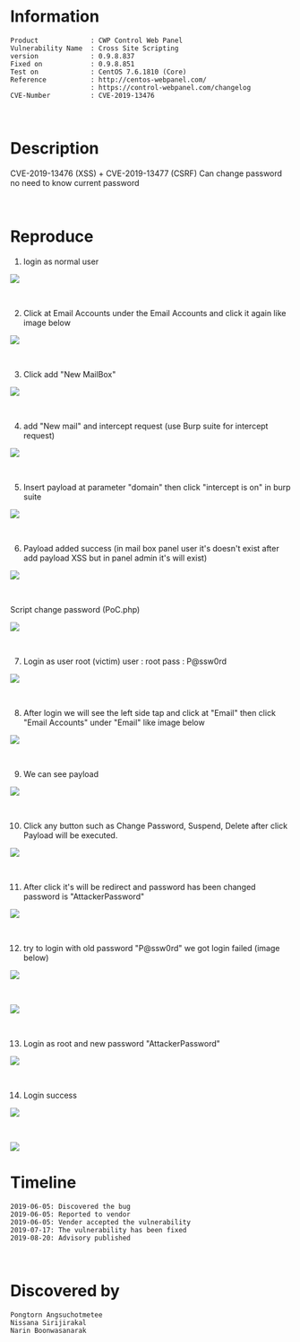# Information
```
Product             : CWP Control Web Panel
Vulnerability Name  : Cross Site Scripting
version             : 0.9.8.837
Fixed on            : 0.9.8.851
Test on             : CentOS 7.6.1810 (Core)
Reference           : http://centos-webpanel.com/
                    : https://control-webpanel.com/changelog
CVE-Number          : CVE-2019-13476
```
<br>

# Description

CVE-2019-13476 (XSS) + CVE-2019-13477 (CSRF) Can change password no need to know current password 

<br>

# Reproduce

1. login as normal user

<kbd>![](resources/CVE-2019-13477.md/2019-08-20-15-56-55.png)</kbd>

<br>

2. Click at Email Accounts under the Email Accounts and click it again like image below

<kbd>![](resources/CVE-2019-13477.md/2019-08-20-15-57-06.png)</kbd>

<br>

3. Click add "New MailBox" 

<kbd>![](resources/CVE-2019-13477.md/2019-08-20-15-57-14.png)</kbd>

<br>

4. add "New mail" and intercept request (use Burp suite for intercept request)

<kbd>![](resources/CVE-2019-13477.md/2019-08-20-15-57-23.png)</kbd>

<br>

5. Insert payload at parameter "domain" then click "intercept is on" in burp suite

<kbd>![](resources/CVE-2019-13477.md/2019-08-20-15-57-36.png)</kbd>

<br>

6. Payload added success (in mail box panel user it's doesn't exist after add payload XSS but in panel admin it's will exist)

<kbd>![](resources/CVE-2019-13477.md/2019-08-20-15-57-55.png)</kbd>

<br>

Script change password (PoC.php)

<kbd>![](resources/CVE-2019-13477.md/2019-08-20-15-58-03.png)</kbd>

<br>

7. Login as user root (victim) 
user : root
pass : P@ssw0rd

<kbd>![](resources/CVE-2019-13477.md/2019-08-20-15-58-17.png)</kbd>

<br>

8. After login we will see the left side tap and click at "Email" then click "Email Accounts" under "Email" like image below

<kbd>![](resources/CVE-2019-13477.md/2019-08-20-15-58-27.png)</kbd>

<br>

9. We can see payload 

<kbd>![](resources/CVE-2019-13477.md/2019-08-20-15-58-34.png)</kbd>

<br>

10. Click any button such as Change Password, Suspend, Delete after click Payload will be executed.

<kbd>![](resources/CVE-2019-13477.md/2019-08-20-15-58-42.png)</kbd>

<br>

11. After click it's will be redirect and password has been changed password is "AttackerPassword" 

<kbd>![](resources/CVE-2019-13477.md/2019-08-20-15-58-49.png)</kbd>

<br>

12. try to login with old password "P@ssw0rd" we got login failed (image below)

<kbd>![](resources/CVE-2019-13477.md/2019-08-20-15-58-58.png)</kbd>

<br>

<kbd>![](resources/CVE-2019-13477.md/2019-08-20-15-59-04.png)</kbd>

<br>

13.  Login as root and new password "AttackerPassword"

<kbd>![](resources/CVE-2019-13477.md/2019-08-20-15-59-15.png)</kbd>

<br>

14. Login success

<kdb>![](resources/CVE-2019-13477.md/2019-08-20-15-59-21.png)</kbd>

<br>

<kbd>![](resources/CVE-2019-13477.md/2019-08-20-15-59-27.png)</kbd>

# Timeline
```
2019-06-05: Discovered the bug
2019-06-05: Reported to vendor
2019-06-05: Vender accepted the vulnerability
2019-07-17: The vulnerability has been fixed
2019-08-20: Advisory published
```

<br>

# Discovered by
```
Pongtorn Angsuchotmetee
Nissana Sirijirakal 
Narin Boonwasanarak
```
